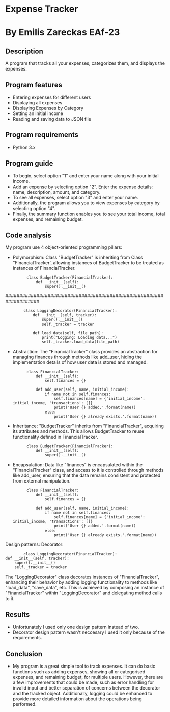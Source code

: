 # Expense Tracker
# By Emilis Zareckas EAf-23
## Description
A program that tracks all your expenses, categorizes them, and displays the expenses.

## Program features
- Entering expenses for different users
- Displaying all expenses 
- Displaying Expenses by Category
- Setting an initial income
- Reading and saving data to JSON file

## Program requirements
- Python 3.x

## Program guide
- To begin, select option "1" and enter your name along with your initial income.
- Add an expense by selecting option "2". Enter the expense details: name, description, amount, and category.
- To see all expenses, select option "3" and enter your name.
- Additionally, the program allows you to view expenses by category by selecting option "4".
- Finally, the summary function enables you to see your total income, total expenses, and remaining budget.

## Code analysis
My program use 4 object-oriented programming pillars:
- Polymorphism: Class "BudgetTracker" is inheriting from Class "FinancialTracker', allowing instances of BudgetTracker to be treated as instances of FinancialTracker.

            class BudgetTracker(FinancialTracker):
                def __init__(self):
                    super().__init__()

####################################################################

            class LoggingDecorator(FinancialTracker):
                def __init__(self, tracker):
                    super().__init__()
                    self._tracker = tracker

                def load_data(self, file_path):
                    print("Logging: Loading data...")
                    self._tracker.load_data(file_path)

- Abstraction: The "FinancialTracker" class provides an abstraction for managing finances through methods like add_user, hiding the implementation details of how user data is stored and managed.

            class FinancialTracker:
                def __init__(self):
                    self.finances = {}

                def add_user(self, name, initial_income):
                    if name not in self.finances:
                        self.finances[name] = {'initial_income': initial_income, 'transactions': []}
                        print('User {} added.'.format(name))
                    else:
                        print('User {} already exists.'.format(name))
- Inheritance: "BudgetTracker" inherits from "FinancialTracker", acquiring its attributes and methods. This allows BudgetTracker to reuse functionality defined in FinancialTracker.

            class BudgetTracker(FinancialTracker):
                def __init__(self):
                    super().__init__()
- Encapsulation: Data like "finances" is encapsulated within the "FinancialTracker" class, and access to it is controlled through methods like add_user, ensuring that the data remains consistent and protected from external manipulation.

            class FinancialTracker:
                def __init__(self):
                    self.finances = {}

                def add_user(self, name, initial_income):
                    if name not in self.finances:
                        self.finances[name] = {'initial_income': initial_income, 'transactions': []}
                        print('User {} added.'.format(name))
                    else:
                        print('User {} already exists.'.format(name))

Design patterns:
Decorator:

            class LoggingDecorator(FinancialTracker):
    def __init__(self, tracker):
        super().__init__()
        self._tracker = tracker
The "LoggingDecorator" class decorates instances of "FinancialTracker", enhancing their behavior by adding logging functionality to methods like "load_data", "save_data", etc. This is achieved by composing an instance of "FinancialTracker" within "LoggingDecorator" and delegating method calls to it.

## Results
- Unfortunately I used only one design pattern instead of two.
- Decorator design pattern wasn't neccesary I used it only because of the requirements.

## Conclusion
- My program is a great simple tool to track expenses. It can do basic functions such as adding expenses, showing all or categorised expenses, and remaining budget, for multiple users. However, there are a few improvements that could be made, such as error handling for invalid input and better separation of concerns between the decorator and the tracked object. Additionally, logging could be enhanced to provide more detailed information about the operations being performed.
